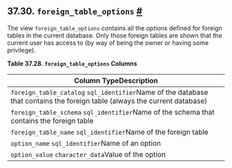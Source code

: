 ## 37.30. `foreign_table_options` [#](#INFOSCHEMA-FOREIGN-TABLE-OPTIONS)

The view `foreign_table_options` contains all the options defined for foreign tables in the current database. Only those foreign tables are shown that the current user has access to (by way of being the owner or having some privilege).

**Table 37.28. `foreign_table_options` Columns**

| Column TypeDescription                                                                                                     |
| -------------------------------------------------------------------------------------------------------------------------- |
| `foreign_table_catalog` `sql_identifier`Name of the database that contains the foreign table (always the current database) |
| `foreign_table_schema` `sql_identifier`Name of the schema that contains the foreign table                                  |
| `foreign_table_name` `sql_identifier`Name of the foreign table                                                             |
| `option_name` `sql_identifier`Name of an option                                                                            |
| `option_value` `character_data`Value of the option                                                                         |